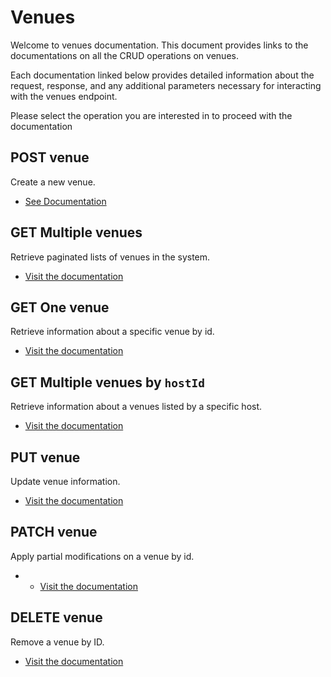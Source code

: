 # Venues 
Welcome to venues documentation. This document provides links to the documentations on all the CRUD operations on venues.
 
Each documentation linked below provides detailed information about the request, response, and any additional parameters necessary for interacting with the venues endpoint.

Please select the operation you are interested in to proceed with the documentation

## POST venue
Create a new venue.
- [See Documentation](./docs/post.md)

## GET Multiple venues
Retrieve paginated lists of venues in the system.
- [Visit the documentation](./docs/get.md)

## GET One venue
Retrieve information about a specific venue by id.
- [Visit the documentation](./docs/[id]/get.md)

## GET Multiple venues by `hostId`
Retrieve information about a venues listed by a specific host.
- [Visit the documentation](./docs/hosts/[hostId]/get.md)

## PUT venue
Update venue information.
- [Visit the documentation](./docs/[id]/put.md)

## PATCH venue
Apply partial modifications on a venue by id.
- - [Visit the documentation](./docs/[id]/patch.md)

## DELETE venue
Remove a venue by ID.
- [Visit the documentation](./docs/[id]/delete.md)





